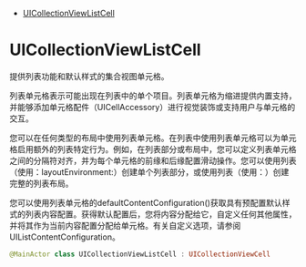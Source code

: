 <!-- TOC -->

- [UICollectionViewListCell](#uicollectionviewlistcell)

<!-- /TOC -->

# UICollectionViewListCell

提供列表功能和默认样式的集合视图单元格。

列表单元格表示可能出现在列表中的单个项目。列表单元格为缩进提供内置支持，并能够添加单元格配件（UICellAccessory）进行视觉装饰或支持用户与单元格的交互。

您可以在任何类型的布局中使用列表单元格。在列表中使用列表单元格可以为单元格启用额外的列表特定行为。例如，在列表部分或布局中，您可以定义列表单元格之间的分隔符对齐，并为每个单元格的前缘和后缘配置滑动操作。您可以使用列表（使用：layoutEnvironment:）创建单个列表部分，或使用列表（使用：）创建完整的列表布局。

您可以使用列表单元格的defaultContentConfiguration()获取具有预配置默认样式的列表内容配置。获得默认配置后，您将内容分配给它，自定义任何其他属性，并将其作为当前内容配置分配给单元格。有关自定义选项，请参阅UIListContentConfiguration。

```swift
@MainActor class UICollectionViewListCell : UICollectionViewCell
```